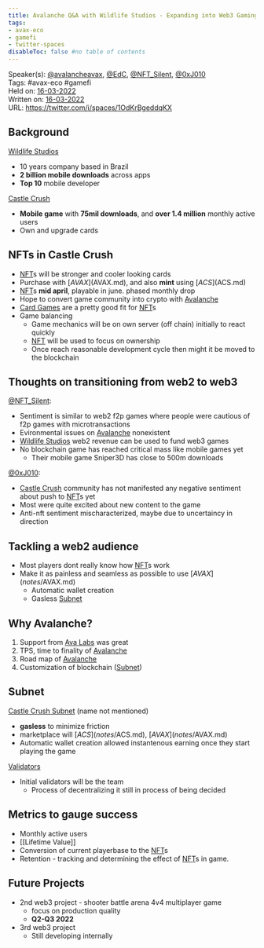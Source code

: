 ```yaml
---
title: Avalanche Q&A with Wildlife Studios - Expanding into Web3 Gaming
tags:
- avax-eco
- gamefi
- twitter-spaces
disableToc: false #no table of contents
---
```


Speaker(s): [@avalancheavax](notes/@avalancheavax.md), [@EdC](notes/@EdC.md), [@NFT_Silent](notes/@NFT_Silent.md), [@0xJ010](notes/@0xJ010.md) &nbsp;  
Tags: #avax-eco #gamefi &nbsp;  
Held on: [16-03-2022](16-03-2022.md) &nbsp;  
Written on: [16-03-2022](16-03-2022.md) &nbsp;  
URL: https://twitter.com/i/spaces/1OdKrBgeddqKX


## Background
[Wildlife Studios](notes/Wildlife%20Studios.md)
- 10 years company based in Brazil
- **2 billion mobile downloads** across apps
- **Top 10** mobile developer

[Castle Crush](notes/Castle%20Crush.md) 
- **Mobile game** with **75mil downloads**, and **over 1.4 million** monthly active users
- Own and upgrade cards


## NFTs in Castle Crush
- [NFT](notes/NFT.md)s will be stronger and cooler looking cards
- Purchase with [$AVAX]($AVAX.md), and also **mint** using [$ACS]($ACS.md)
- [NFT](notes/NFT.md)s **mid april**, playable in june. phased monthly drop
- Hope to convert game community into crypto with [Avalanche](notes/Avalanche.md)
- [Card Games](Card%20Games.md) are a pretty good fit for [NFT](notes/NFT.md)s
- Game balancing 
	- Game mechanics will be on own server (off chain) initially to react quickly
	- [NFT](notes/NFT.md) will be used to focus on ownership
	- Once reach reasonable development cycle then might it be moved to the blockchain


## Thoughts on transitioning from web2 to web3
[@NFT_Silent](notes/@NFT_Silent.md):
- Sentiment is similar to web2 f2p games where people were cautious of f2p games with microtransactions
- Evironmental issues on [Avalanche](notes/Avalanche.md) nonexistent
- [Wildlife Studios](notes/Wildlife%20Studios.md) web2 revenue can be used to fund web3 games 
- No blockchain game has reached critical mass like mobile games yet
	- Their mobile game Sniper3D has close to 500m downloads

[@0xJ010](notes/@0xJ010.md):  
- [Castle Crush](notes/Castle%20Crush.md) community has not manifested any negative sentiment about push to [NFT](notes/NFT.md)s yet
- Most were quite excited about new content to the game
- Anti-nft sentiment mischaracterized, maybe due to uncertaincy in direction

## Tackling a web2 audience
- Most players dont really know how [NFT](notes/NFT.md)s work
- Make it as painless and seamless as possible to use [$AVAX](notes/$AVAX.md)
	- Automatic wallet creation
	- Gasless [Subnet](notes/Subnet.md)

## Why Avalanche?
1. Support from [Ava Labs](Ava%20Labs.md) was great
2. TPS, time to finality of [Avalanche](notes/Avalanche.md)
3. Road map of [Avalanche](notes/Avalanche.md) 
4. Customization of blockchain ([Subnet](notes/Subnet.md))
## Subnet
[Castle Crush Subnet](Castle%20Crush%20Subnet.md) (name not mentioned)
- **gasless** to minimize friction
- marketplace will [$ACS](notes/$ACS.md), [$AVAX](notes/$AVAX.md)
- Automatic wallet creation allowed instantenous earning once they start playing the game

[Validators](Validators.md)
- Initial validators will be the team
	- Process of decentralizing it still in process of being decided

## Metrics to gauge success
- Monthly active users
- [[Lifetime Value]]
- Conversion of current playerbase to the [NFT](notes/NFT.md)s
- Retention - tracking and determining the effect of [NFT](notes/NFT.md)s in game.


## Future Projects
* 2nd web3 project - shooter battle arena 4v4 multiplayer game
	* focus on production quality
	* **Q2-Q3 2022**
*  3rd web3 project
	* Still developing internally
